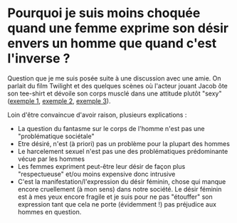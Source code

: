 # Pourquoi je suis moins choquée quand une femme exprime son désir envers un homme que quand c'est l'inverse ? 

Question que je me suis posée suite à une discussion avec une amie. On parlait du film Twilight et des quelques scènes où l'acteur jouant Jacob ôte son tee-shirt et dévoile son corps musclé dans une attitude plutôt "sexy" ([exemple 1](https://giphy.com/gifs/kristen-stewart-twilight-breaking-dawn-PU3FEPxWdLlZe), [exemple 2](https://giphy.com/gifs/taylor-lautner-9AyCWxeUcVhQI), [exemple 3](https://giphy.com/gifs/taylor-lautner-13d5lbSGlgkCd2)).

Loin d'être convaincue d'avoir raison, plusieurs explications : 
- La question du fantasme sur le corps de l'homme n'est pas une "problématique sociétale"
- Etre désiré, n'est (à priori) pas un problème pour la plupart des hommes
- Le harcelement sexuel n'est pas une des problématiques prédominante vécue par les hommes
- Les femmes expriment peut-être leur désir de façon plus "respectueuse" et/ou moins expensive donc intrusive
- C'est la manifestation/l'expression du désir féminin, chose qui manque encore cruellement (à mon sens) dans notre société. Le désir féminin est à mes yeux encore fragile et je suis pour ne pas "étouffer" son expression tant que cela ne porte (évidemment !) pas préjudice aux hommes en question.  





